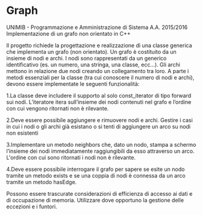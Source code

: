 # Graph
UNIMIB - Programmazione e Amministrazione di Sistema A.A. 2015/2016
Implementazione di un grafo non orientato in C++

Il  progetto  richiede  la  progettazione  e  realizzazione  di  una  classe  generica  che implementa un grafo (non orientato).
Un  grafo è costituito da  un  insieme di nodi e archi. 
I  nodi  sono  rappresentati  da  un  generico  identificativo  (es.  un  numero,  una stringa,  una  classe,  ecc...). 
Gli  archi  mettono  in relazione  due  nodi  creando  un collegamento tra loro.
A parte i metodi essenziali per la classe (tra cui conoscere il numero di nodi e archi), devono essere implementate le seguenti funzionalità:

1.La  classe  deve  includere  il  supporto  al  solo const_iterator  di  tipo  forward  sui nodi. 
  L’iteratore  itera  sull’insieme  dei  nodi  contenuti  nel  grafo  e  l’ordine  con  cui vengono ritornati non è rilevante.
  
2.Deve essere possibile aggiungere e rimuovere nodi e archi.
  Gestire  i casi  in cui  i nodi o gli archi già esistano o si tenti di aggiungere un arco su nodi non esistenti

3.Implementare  un  metodo neighbors  che,  dato  un  nodo,  stampa  a  schermo l’insieme  dei  nodi  immediatamente  raggiungibili  da esso attraverso  un  arco. L'ordine  con cui sono ritornati i nodi non è rilevante.

4.Deve essere possibile interrogare il grafo per sapere se esite un nodo tramite un metodo exists e se una coppia di nodi è connessa da un
  arco tramite un metodo hasEdge.  

Possono  essere  trascurate  considerazioni  di  efficienza  di  accesso  ai  dati  e  di occupazione di memoria.
Utilizzare dove opportuno la gestione delle eccezioni e i funtori.
